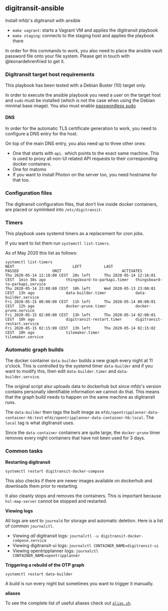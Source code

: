 ## digitransit-ansible

Install mfdz's digitransit with ansible

- `make vagrant`: starts a Vagrant VM and applies the digitransit playbook
- `make staging`: connects to the staging host and applies the playbook there

In order for this commands to work, you also need to place the ansible vault
password file onto your file system. Please get in touch with @leonardehrenfried
to get it.

### Digitransit target host requirements

This playbook has been tested with a Debian Buster (10) target only.

In order to execute the ansible playbook you need a user on the target host and `sudo`
must be installed (which is not the case when using the Debian minimal base image).
You also must enable [passwordless sudo](https://serverfault.com/questions/160581/how-to-setup-passwordless-sudo-on-linux)

#### DNS

In order for the automatic TLS certificate generation to work, you need to 
configure a DNS entry for the host.

On top of the main DNS entry, you also need up to three other ones:

- One that starts with `api.` which points to the exact same machine. This is used to 
proxy all non-UI related API requests to their corresponding docker containers.
- One for matomo
- If you want to install Photon on the server too, you need hostname for that too.

### Configuration files

The digitransit configuration files, that don't live inside docker containers,
are placed or symlinked into `/etc/digitransit`.

### Timers

This playbook uses systemd timers as a replacement for cron jobs.

If you want to list them run `systemctl list-timers`.

As of May 2020 this list as follows:

```
systemctl list-timers 
NEXT                          LEFT          LAST                          PASSED               UNIT                           ACTIVATES
Thu 2020-05-14 12:18:00 CEST  20s left      Thu 2020-05-14 12:16:01 CEST  1min 38s ago         thingsboard-to-parkapi.timer   thingsboard-to-parkapi.service
Thu 2020-05-14 23:00:00 CEST  10h left      Wed 2020-05-13 23:00:01 CEST  13h ago              data-builder.timer             data-builder.service
Fri 2020-05-15 00:00:00 CEST  11h left      Thu 2020-05-14 00:00:01 CEST  12h ago              docker-prune.timer             docker-prune.service
Fri 2020-05-15 02:00:00 CEST  13h left      Thu 2020-05-14 02:00:01 CEST  10h ago              digitransit-restart.timer      digitransit-restart.service
Fri 2020-05-15 02:15:00 CEST  13h left      Thu 2020-05-14 02:15:02 CEST  10h ago              tilemaker.timer                tilemaker.service
```

### Automatic graph builds

The docker container `data-builder` builds a new graph every night at 11 o'clock.
This is controlled by the systemd timer `data-builder` and if you want to modify
this, then edit `data-builder.timer` and `data-builder.service`.

The original script also uploads data to dockerhub but since mfdz's version contains
personally identifiable information we cannot do that. This means that the graph
build needs to happen on the same machine as digitransit runs.

The `data-builder` then tags the built image as `mfdz/opentripplanner-data-container-hb:test`
`mfdz/opentripplanner-data-container-hb:local`. The `local` tag is what
digitransit uses.

Since the `data-container` containers are quite large, the `docker-prune` timer
removes every night containers that have not been used for 3 days.

### Common tasks

**Restarting digitransit**

`systemctl restart digitransit-docker-compose`

This also checks if there are newer images available on dockerhub and downloads
them prior to restarting. 

It also cleanly stops and removes the containers. This
is important because `hsl-map-server` cannot be stopped and restarted.

**Viewing logs**

All logs are sent to `journald` for storage and automatic deletion. Here is
a list of common `journalctl`.

- Viewing *all* digitransit logs: `journalctl -u digitransit-docker-compose.service`
- Viewing digitransit-ui logs: `journalctl CONTAINER_NAME=digitransit-ui`
- Viewing opentripplanner logs: `journalctl CONTAINER_NAME=opentripplanner`

**Triggering a rebuild of the OTP graph**

`systemctl restart data-builder`

A build is run every night but sometimes you want to trigger it manually.

**aliases**

To see the complete list of useful aliases check out [`alias.sh`](roles/base/templates/alias.sh).


